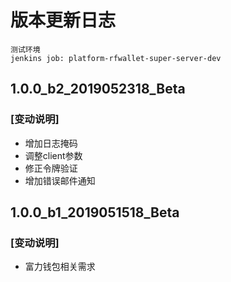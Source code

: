 # 版本更新日志
```
测试环境
jenkins job: platform-rfwallet-super-server-dev

```

## 1.0.0_b2_2019052318_Beta
### [变动说明]
- 增加日志掩码
- 调整client参数
- 修正令牌验证
- 增加错误邮件通知

## 1.0.0_b1_2019051518_Beta
### [变动说明]
- 富力钱包相关需求